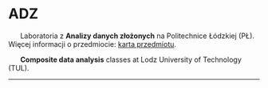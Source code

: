 # ADZ

<img src="https://static.dwcdn.net/css/flag-icons/flags/4x3/pl.svg" height="10" width="20"> Laboratoria z **Analizy danych złożonych** na Politechnice Łódzkiej (PŁ). Więcej informacji o przedmiocie: [karta przedmiotu](https://programy.p.lodz.pl/ectslabel-web/przedmiot_3.jsp?l=pl&idPrzedmiotu=172832&pkId=1149&s=2&j=0&w=informatyka%20stosowana&v=3).

<img src="https://static.dwcdn.net/css/flag-icons/flags/4x3/gb.svg" height="10" width="20"> **Composite data analysis** classes at Lodz University of Technology (TUL).

---

